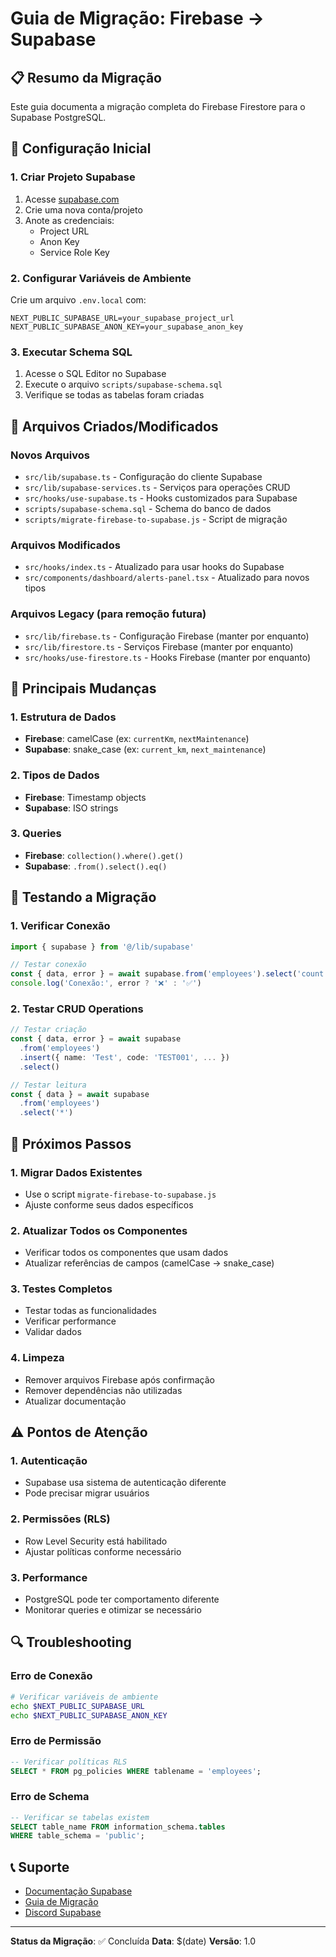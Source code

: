 # Guia de Migração: Firebase → Supabase

## 📋 Resumo da Migração

Este guia documenta a migração completa do Firebase Firestore para o Supabase PostgreSQL.

## 🔧 Configuração Inicial

### 1. Criar Projeto Supabase
1. Acesse [supabase.com](https://supabase.com)
2. Crie uma nova conta/projeto
3. Anote as credenciais:
   - Project URL
   - Anon Key
   - Service Role Key

### 2. Configurar Variáveis de Ambiente
Crie um arquivo `.env.local` com:
```env
NEXT_PUBLIC_SUPABASE_URL=your_supabase_project_url
NEXT_PUBLIC_SUPABASE_ANON_KEY=your_supabase_anon_key
```

### 3. Executar Schema SQL
1. Acesse o SQL Editor no Supabase
2. Execute o arquivo `scripts/supabase-schema.sql`
3. Verifique se todas as tabelas foram criadas

## 📁 Arquivos Criados/Modificados

### Novos Arquivos
- `src/lib/supabase.ts` - Configuração do cliente Supabase
- `src/lib/supabase-services.ts` - Serviços para operações CRUD
- `src/hooks/use-supabase.ts` - Hooks customizados para Supabase
- `scripts/supabase-schema.sql` - Schema do banco de dados
- `scripts/migrate-firebase-to-supabase.js` - Script de migração

### Arquivos Modificados
- `src/hooks/index.ts` - Atualizado para usar hooks do Supabase
- `src/components/dashboard/alerts-panel.tsx` - Atualizado para novos tipos

### Arquivos Legacy (para remoção futura)
- `src/lib/firebase.ts` - Configuração Firebase (manter por enquanto)
- `src/lib/firestore.ts` - Serviços Firebase (manter por enquanto)
- `src/hooks/use-firestore.ts` - Hooks Firebase (manter por enquanto)

## 🔄 Principais Mudanças

### 1. Estrutura de Dados
- **Firebase**: camelCase (ex: `currentKm`, `nextMaintenance`)
- **Supabase**: snake_case (ex: `current_km`, `next_maintenance`)

### 2. Tipos de Dados
- **Firebase**: Timestamp objects
- **Supabase**: ISO strings

### 3. Queries
- **Firebase**: `collection().where().get()`
- **Supabase**: `.from().select().eq()`

## 🧪 Testando a Migração

### 1. Verificar Conexão
```typescript
import { supabase } from '@/lib/supabase'

// Testar conexão
const { data, error } = await supabase.from('employees').select('count')
console.log('Conexão:', error ? '❌' : '✅')
```

### 2. Testar CRUD Operations
```typescript
// Testar criação
const { data, error } = await supabase
  .from('employees')
  .insert({ name: 'Test', code: 'TEST001', ... })
  .select()

// Testar leitura
const { data } = await supabase
  .from('employees')
  .select('*')
```

## 🚀 Próximos Passos

### 1. Migrar Dados Existentes
- Use o script `migrate-firebase-to-supabase.js`
- Ajuste conforme seus dados específicos

### 2. Atualizar Todos os Componentes
- Verificar todos os componentes que usam dados
- Atualizar referências de campos (camelCase → snake_case)

### 3. Testes Completos
- Testar todas as funcionalidades
- Verificar performance
- Validar dados

### 4. Limpeza
- Remover arquivos Firebase após confirmação
- Remover dependências não utilizadas
- Atualizar documentação

## ⚠️ Pontos de Atenção

### 1. Autenticação
- Supabase usa sistema de autenticação diferente
- Pode precisar migrar usuários

### 2. Permissões (RLS)
- Row Level Security está habilitado
- Ajustar políticas conforme necessário

### 3. Performance
- PostgreSQL pode ter comportamento diferente
- Monitorar queries e otimizar se necessário

## 🔍 Troubleshooting

### Erro de Conexão
```bash
# Verificar variáveis de ambiente
echo $NEXT_PUBLIC_SUPABASE_URL
echo $NEXT_PUBLIC_SUPABASE_ANON_KEY
```

### Erro de Permissão
```sql
-- Verificar políticas RLS
SELECT * FROM pg_policies WHERE tablename = 'employees';
```

### Erro de Schema
```sql
-- Verificar se tabelas existem
SELECT table_name FROM information_schema.tables 
WHERE table_schema = 'public';
```

## 📞 Suporte

- [Documentação Supabase](https://supabase.com/docs)
- [Guia de Migração](https://supabase.com/docs/guides/migrations)
- [Discord Supabase](https://discord.supabase.com)

---

**Status da Migração**: ✅ Concluída
**Data**: $(date)
**Versão**: 1.0
